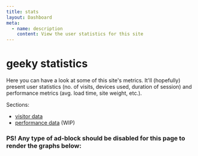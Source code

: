 ```yaml
---
title: stats
layout: Dashboard
meta:
  - name: description
    content: View the user statistics for this site
---
```


# geeky statistics

Here you can have a look at some of this site's metrics. It'll (hopefully)
present user statistics (no. of visits, devices used, duration of session)
and performance metrics (avg. load time, site weight, etc.).


Sections:
- [visitor data](#visitor-data)
- [performance data](#performance-data) (WIP)

### PS! Any type of ad-block should be disabled for this page to render the graphs below:
